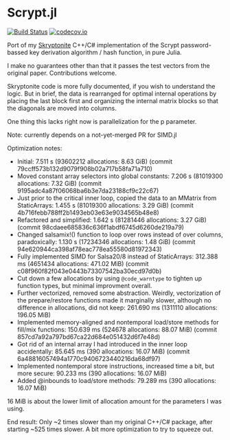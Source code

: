 # Scrypt.jl

[![Build Status](https://travis-ci.com/BioTurboNick/Scrypt.jl.svg?branch=master)](https://travis-ci.com/github/BioTurboNick/Scrypt.jl)
[![codecov.io](https://codecov.io/github/BioTurboNick/Scrypt.jl/coverage.svg?branch=master)](https://codecov.io/github/BioTurboNick/Scrypt.jl?branch=master)

Port of my [Skryptonite](https://github.com/BioTurboNick/Skryptonite) C++/C# implementation of the Scrypt password-bassed key derivation algorithm / hash function, in pure Julia.

I make no guarantees other than that it passes the test vectors from the original paper. Contributions welcome.

Skryptonite code is more fully documented, if you wish to understand the logic. But in brief, the data is rearranged for optimal internal operations by placing the last block first and organizing the internal matrix blocks so that the diagonals are moved into columns.

One thing this lacks right now is parallelization for the p parameter.

Note: currently depends on a not-yet-merged PR for SIMD.jl


Optimization notes:
 - Initial: 7.511 s (93602212 allocations: 8.63 GiB) (commit 79ccff573b132d9079f908b02a717b58fa71a710)
 - Moved constant array selectors into global constants: 7.206 s (81019300 allocations: 7.32 GiB) (commit 9195adc4a87f06068ba6b3e7da23188cf9c22c67)
 - Just prior to the critical inner loop, copied the data to an MMatrix from StaticArrays: 1.455 s (81019300 allocations: 3.29 GiB) (commit 4b716febb788ff2b1493eb03e63e9034565b48e8)
 - Refactored and simplified: 1.642 s (81281446 allocations: 3.27 GiB) (commit 98cdaee685836c636f1abdf6745d6260de219a79)
 - Changed salsamix!() function to loop over rows instead of over columns, paradoxically: 1.130 s (17234346 allocations: 1.48 GiB) (commit 94e620944ca398af78eac778ea55580d81972343)
 - Fully implemented SIMD for Salsa20/8 instead of StaticArrays: 312.388 ms (4651434 allocations: 471.02 MiB) (commit c08f960f82f043e0443b73307542ba30ecd97d0b)
 - Cut down a few allocations by using `@code_warntype` to tighten up function types, but minimal improvment overall.
 - Further vectorized, removed some abstraction. Weirdly, vectorization of the prepare/restore functions made it marginally slower, although no difference in allocations, did not keep: 261.690 ms (1311110 allocations: 196.05 MiB)
 - Implemented memory-aligned and nontemporal load/store methods for fill/mix functions: 150.639 ms (524678 allocations: 88.07 MiB) (commit 857cd7a92a797bd67ca22d684e051432d6f7e48d)
 - Got rid of an internal array I had introduced in the inner loop accidentally: 85.645 ms (390 allocations: 16.07 MiB) (commit 6a48816057494a1770c9406723440216da68df97)
 - Implemented nontemporal store instructions, increased time a bit, but more secure: 90.233 ms (390 allocations: 16.07 MiB)
 - Added @inbounds to load/store methods: 79.289 ms (390 allocations: 16.07 MiB)

 16 MiB is about the lower limit of allocation amount for the parameters I was using.


 End result: Only ~2 times slower than my original C++/C# package, after starting ~525 times slower. A bit more optimization to try to squeeze out.
